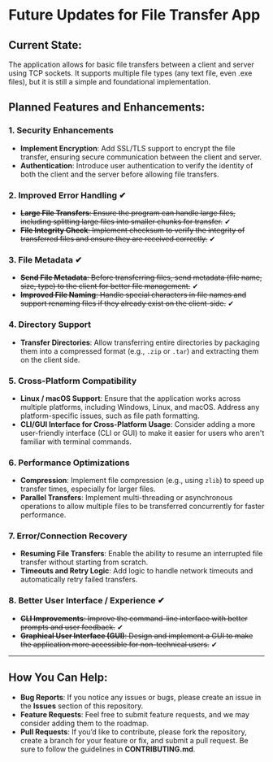 # Future Updates for File Transfer App

## Current State:
The application allows for basic file transfers between a client and server using TCP sockets. It supports multiple file types (any text file, even .exe files), but it is still a simple and foundational implementation.

## Planned Features and Enhancements:

### 1. **Security Enhancements**
   - **Implement Encryption**: Add SSL/TLS support to encrypt the file transfer, ensuring secure communication between the client and server.
   - **Authentication**: Introduce user authentication to verify the identity of both the client and the server before allowing file transfers.

### 2. **Improved Error Handling** ✔
   - ~~**Large File Transfers**: Ensure the program can handle large files, including splitting large files into smaller chunks for transfer.~~ ✔
   - ~~**File Integrity Check**: Implement checksum to verify the integrity of transferred files and ensure they are received correctly.~~ ✔

### 3. **File Metadata** ✔
   - ~~**Send File Metadata**: Before transferring files, send metadata (file name, size, type) to the client for better file management.~~ ✔
   - ~~**Improved File Naming**: Handle special characters in file names and support renaming files if they already exist on the client-side.~~ ✔

### 4. **Directory Support**
   - **Transfer Directories**: Allow transferring entire directories by packaging them into a compressed format (e.g., `.zip` or `.tar`) and extracting them on the client side.

### 5. **Cross-Platform Compatibility**
   - **Linux / macOS Support**: Ensure that the application works across multiple platforms, including Windows, Linux, and macOS. Address any platform-specific issues, such as file path formatting.
   - **CLI/GUI Interface for Cross-Platform Usage**: Consider adding a more user-friendly interface (CLI or GUI) to make it easier for users who aren't familiar with terminal commands.

### 6. **Performance Optimizations**
   - **Compression**: Implement file compression (e.g., using `zlib`) to speed up transfer times, especially for larger files.
   - **Parallel Transfers**: Implement multi-threading or asynchronous operations to allow multiple files to be transferred concurrently for faster performance.

### 7. **Error/Connection Recovery**
   - **Resuming File Transfers**: Enable the ability to resume an interrupted file transfer without starting from scratch.
   - **Timeouts and Retry Logic**: Add logic to handle network timeouts and automatically retry failed transfers.

### 8. **Better User Interface / Experience** ✔
   - ~~**CLI Improvements**: Improve the command-line interface with better prompts and user feedback.~~ ✔
   - ~~**Graphical User Interface (GUI)**: Design and implement a GUI to make the application more accessible for non-technical users.~~ ✔

---

## How You Can Help:
- **Bug Reports**: If you notice any issues or bugs, please create an issue in the **Issues** section of this repository.
- **Feature Requests**: Feel free to submit feature requests, and we may consider adding them to the roadmap.
- **Pull Requests**: If you’d like to contribute, please fork the repository, create a branch for your feature or fix, and submit a pull request. Be sure to follow the guidelines in **CONTRIBUTING.md**.
